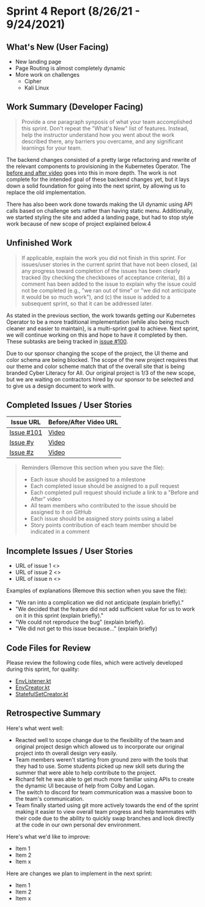 # Sprint 4 Report (8/26/21 - 9/24/2021)

## What's New (User Facing)
* New landing page
* Page Routing is almost completely dynamic
* More work on challenges
  * Cipher
  * Kali Linux

## Work Summary (Developer Facing)
> Provide a one paragraph synposis of what your team accomplished this sprint. Don't repeat the "What's New" list of features. Instead, help the instructor understand how you went about the work described there, any barriers you overcame, and any significant learnings for your team.

The backend changes consisted of a pretty large refactoring and rewrite of the relevant components to provisioning in
the Kubernetes Operator. The [before and after video](https://www.youtube.com/watch?v=_wIl-tk9EAM) goes into this in
more depth. The work is not complete for the intended goal of these backend changes yet, but it lays down a solid
foundation for going into the next sprint, by allowing us to replace the old implementation.

There has also been work done towards making the UI dynamic using API calls based on challenge sets rather than having
static menu. Additionally, we started styling the site and added a landing page, but had to stop style work because of
new scope of project explained below.4

## Unfinished Work
> If applicable, explain the work you did not finish in this sprint. For issues/user stories in the current sprint that
> have not been closed, (a) any progress toward completion of the issues has been clearly tracked (by checking the checkboxes
> of acceptance criteria), (b) a comment has been added to the issue to explain why the issue could not be completed
> (e.g., "we ran out of time" or "we did not anticipate it would be so much work"), and (c) the issue is added to a subsequent
> sprint, so that it can be addressed later.

As stated in the previous section, the work towards getting our Kubernetes Operator to be a more traditional
implementation (while also being much cleaner and easier to maintain), is a multi-sprint goal to achieve.
Next sprint, we will continue working on this and hope to have it completed by then. These subtasks are
being tracked in [issue #100](https://github.com/acasi-ctf/ctf/issues/100).

Due to our sponsor changing the scope of the project, the UI theme and color schema are being blocked. The scope of the
new project requires that our theme and color scheme match that of the overall site that is being branded Cyber Literacy
for All. Our original project is 1/3 of the new scope, but we are waiting on contractors hired by our sponsor to be
selected and to give us a design document to work with.

## Completed Issues / User Stories
|Issue URL | Before/After Video URL|
|----------|-----------------------|
|[Issue #101](https://github.com/acasi-ctf/ctf/issues/101) | [Video](https://www.youtube.com/watch?v=_wIl-tk9EAM)
|[Issue #y](https://github.com/your_repo/file_extension)   | [Video](https://youtube.com/file_extension)
|[Issue #z](https://github.com/your_repo/file_extension)   | [Video](https://youtube.com/file_extension)

> Reminders (Remove this section when you save the file):
> * Each issue should be assigned to a milestone
> * Each completed issue should be assigned to a pull request
> * Each completed pull request should include a link to a "Before and After" video
> * All team members who contributed to the issue should be assigned to it on GitHub
> * Each issue should be assigned story points using a label
> * Story points contribution of each team member should be indicated in a comment

## Incomplete Issues / User Stories
* URL of issue 1 <<One sentence explanation of why issue was not completed>>
* URL of issue 2 <<One sentence explanation of why issue was not completed>>
* URL of issue n <<One sentence explanation of why issue was not completed>>

Examples of explanations (Remove this section when you save the file):
* "We ran into a complication we did not anticipate (explain briefly)."
* "We decided that the feature did not add sufficient value for us to work on it in this sprint (explain briefly)."
* "We could not reproduce the bug" (explain briefly).
* "We did not get to this issue because..." (explain briefly)

## Code Files for Review
Please review the following code files, which were actively developed during this sprint, for quality:
* [EnvListener.kt](https://github.com/acasi-ctf/ctf/blob/main/operator/src/main/kotlin/org/acasictf/ctf/operator/provisioner/kubernetes/EnvListener.kt)
* [EnvCreator.kt](https://github.com/acasi-ctf/ctf/blob/main/operator/src/main/kotlin/org/acasictf/ctf/operator/provisioner/kubernetes/creator/EnvCreator.kt)
* [StatefulSetCreator.kt](https://github.com/acasi-ctf/ctf/blob/main/operator/src/main/kotlin/org/acasictf/ctf/operator/provisioner/kubernetes/creator/StatefulSetCreator.kt)

## Retrospective Summary
Here's what went well:
* Reacted well to scope change due to the flexibility of the team and original project design which allowed us to
  incorporate our original project into th overall design very easily. 
* Team members weren't starting from ground zero with the tools that they had to use. Some students picked up new skill
  sets during the summer that were able to help contribute to the project.
* Richard felt he was able to get much more familiar using APIs to create the dynamic UI because of help from Colby and 
  Logan. 
* The switch to discord for team communication was a massive boon to the team's communication.
* Team finally started using git more actively towards the end of the sprint making it easier to view overall team
  progress and help teammates with their code due to the ability to quickly swap branches and look directly at the code
  in our own personal dev environment. 

Here's what we'd like to improve:
* Item 1
* Item 2
* Item x
  
Here are changes we plan to implement in the next sprint:
* Item 1
* Item 2
* Item x
